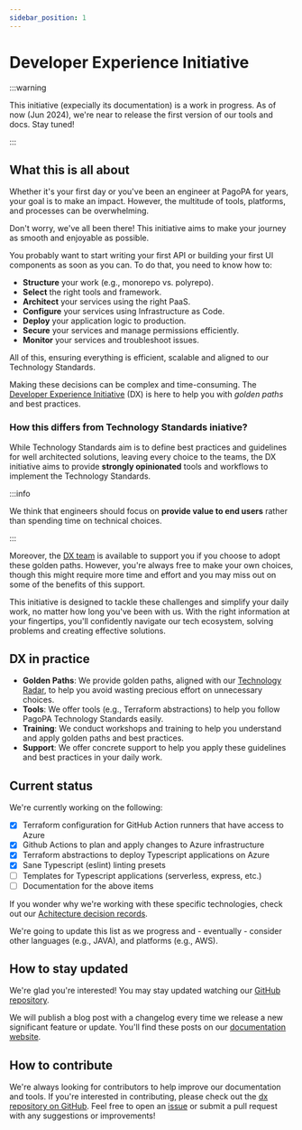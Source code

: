 ```yaml
---
sidebar_position: 1
---
```


# Developer Experience Initiative

:::warning

This initiative (expecially its documentation) is a work in progress. As of now
(Jun 2024), we're near to release the first version of our tools and docs. Stay
tuned!

:::

## What this is all about

Whether it's your first day or you've been an engineer at PagoPA for years, your
goal is to make an impact. However, the multitude of tools, platforms, and
processes can be overwhelming.

Don't worry, we've all been there! This initiative aims to make your journey as
smooth and enjoyable as possible.

You probably want to start writing your first API or building your first UI
components as soon as you can. To do that, you need to know how to:

- **Structure** your work (e.g., monorepo vs. polyrepo).
- **Select** the right tools and framework.
- **Architect** your services using the right PaaS.
- **Configure** your services using Infrastructure as Code.
- **Deploy** your application logic to production.
- **Secure** your services and manage permissions efficiently.
- **Monitor** your services and troubleshoot issues.

All of this, ensuring everything is efficient, scalable and aligned to our
Technology Standards.

Making these decisions can be complex and time-consuming. The
[Developer Experience Initiative](https://github.com/pagopa/dx) (DX) is here to
help you with _golden paths_ and best practices.

### How this differs from Technology Standards iniative?

While Technology Standards aim is to define best practices and guidelines for
well architected solutions, leaving every choice to the teams, the DX initiative
aims to provide **strongly opinionated** tools and workflows to implement the
Technology Standards.

:::info

We think that engineers should focus on **provide value to end users** rather
than spending time on technical choices.

:::

Moreover, the
[DX team](https://github.com/orgs/pagopa/teams/engineering-team-devex) is
available to support you if you choose to adopt these golden paths. However,
you're always free to make your own choices, though this might require more time
and effort and you may miss out on some of the benefits of this support.

This initiative is designed to tackle these challenges and simplify your daily
work, no matter how long you've been with us. With the right information at your
fingertips, you'll confidently navigate our tech ecosystem, solving problems and
creating effective solutions.

## DX in practice

- **Golden Paths**: We provide golden paths, aligned with our
  [Technology Radar](https://pagopa.github.io/technology-radar/index.html), to
  help you avoid wasting precious effort on unnecessary choices.
- **Tools**: We offer tools (e.g., Terraform abstractions) to help you follow
  PagoPA Technology Standards easily.
- **Training**: We conduct workshops and training to help you understand and
  apply golden paths and best practices.
- **Support**: We offer concrete support to help you apply these guidelines and
  best practices in your daily work.

## Current status

We're currently working on the following:

- [x] Terraform configuration for GitHub Action runners that have access to
      Azure
- [x] Github Actions to plan and apply changes to Azure infrastructure
- [x] Terraform abstractions to deploy Typescript applications on Azure
- [x] Sane Typescript (eslint) linting presets
- [ ] Templates for Typescript applications (serverless, express, etc.)
- [ ] Documentation for the above items

If you wonder why we're working with these specific technologies, check out our
[Achitecture decision records](https://github.com/pagopa/dx/tree/main/decisions).

We're going to update this list as we progress and - eventually - consider other
languages (e.g., JAVA), and platforms (e.g., AWS).

## How to stay updated

We're glad you're interested! You may stay updated watching our
[GitHub repository](https://github.com/pagopa/dx).

We will publish a blog post with a changelog every time we release a new
significant feature or update. You'll find these posts on our
[documentation website](https://pagopa.github.io/dx/).

## How to contribute

We're always looking for contributors to help improve our documentation and
tools. If you're interested in contributing, please check out the
[dx repository on GitHub](https://github.com/pagopa/dx). Feel free to open an
[issue](https://github.com/pagopa/dx/issues) or submit a pull request with any
suggestions or improvements!
